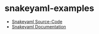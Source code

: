 # snakeyaml-examples

+ [Snakeyaml Source-Code](https://bitbucket.org/asomov/snakeyaml)
+ [Snakeyaml Documentation](https://bitbucket.org/asomov/snakeyaml/wiki/Documentation)